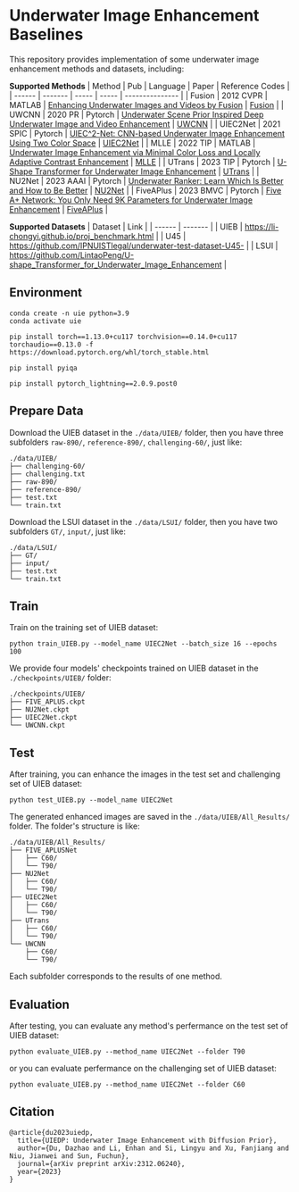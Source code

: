 # Underwater Image Enhancement Baselines

This repository provides implementation of some underwater image enhancement methods and datasets, including:

**Supported Methods**
| Method | Pub | Language | Paper | Reference Codes |
| ------ | ------- | ----- | ----- | --------------- |
| Fusion | 2012 CVPR | MATLAB | [Enhancing Underwater Images and Videos by Fusion](https://ieeexplore.ieee.org/abstract/document/6247661) | [Fusion](https://github.com/bilityniu/underwater_image_fusion) |
| UWCNN | 2020 PR | Pytorch | [Underwater Scene Prior Inspired Deep Underwater Image and Video Enhancement](https://www.sciencedirect.com/science/article/abs/pii/S0031320319303401) | [UWCNN](https://github.com/BIGWangYuDong/UWEnhancement/blob/master/core/Models/UWModels/UWCNN.py) |
| UIEC2Net | 2021 SPIC | Pytorch | [UIEC^2-Net: CNN-based Underwater Image Enhancement Using Two Color Space](https://arxiv.org/abs/2103.07138) | [UIEC2Net](https://github.com/BIGWangYuDong/UWEnhancement/blob/master/core/Models/UWModels/UIEC2Net.py) |
| MLLE | 2022 TIP | MATLAB | [Underwater Image Enhancement via Minimal Color Loss and Locally Adaptive Contrast Enhancement](https://ieeexplore.ieee.org/abstract/document/9788535) | [MLLE](https://github.com/Li-Chongyi/MMLE_code) |
| UTrans | 2023 TIP | Pytorch | [U-Shape Transformer for Underwater Image Enhancement](https://arxiv.org/abs/2111.11843) | [UTrans](https://github.com/LintaoPeng/U-shape_Transformer_for_Underwater_Image_Enhancement) |
| NU2Net | 2023 AAAI | Pytorch | [Underwater Ranker: Learn Which Is Better and How to Be Better](https://arxiv.org/abs/2208.06857) | [NU2Net](https://github.com/RQ-Wu/UnderwaterRanker) |
| FiveAPlus | 2023 BMVC | Pytorch | [Five A+ Network: You Only Need 9K Parameters for Underwater Image Enhancement](https://arxiv.org/abs/2305.08824) | [FiveAPlus](https://github.com/Owen718/FiveAPlus-Network) |


**Supported Datasets**
| Dataset | Link |
| ------ | ------- |
| UIEB | https://li-chongyi.github.io/proj_benchmark.html | 
| U45 | https://github.com/IPNUISTlegal/underwater-test-dataset-U45- | 
| LSUI | https://github.com/LintaoPeng/U-shape_Transformer_for_Underwater_Image_Enhancement | 


## Environment

```
conda create -n uie python=3.9
conda activate uie

pip install torch==1.13.0+cu117 torchvision==0.14.0+cu117 torchaudio==0.13.0 -f https://download.pytorch.org/whl/torch_stable.html

pip install pyiqa

pip install pytorch_lightning==2.0.9.post0
```

## Prepare Data
Download the UIEB dataset in the `./data/UIEB/` folder, then you have three subfolders `raw-890/`, `reference-890/`, `challenging-60/`, just like:
```
./data/UIEB/
├── challenging-60/
├── challenging.txt
├── raw-890/
├── reference-890/
├── test.txt
└── train.txt
```
Download the LSUI dataset in the `./data/LSUI/` folder, then you have two subfolders `GT/`, `input/`, just like:
```
./data/LSUI/
├── GT/
├── input/
├── test.txt
└── train.txt
```

## Train
Train on the training set of UIEB dataset:
```
python train_UIEB.py --model_name UIEC2Net --batch_size 16 --epochs 100
```
We provide four models' checkpoints trained on UIEB dataset in the `./checkpoints/UIEB/` folder:
```
./checkpoints/UIEB/
├── FIVE_APLUS.ckpt
├── NU2Net.ckpt
├── UIEC2Net.ckpt
└── UWCNN.ckpt
```
## Test
After training, you can enhance the images in the test set and challenging set of UIEB dataset:
```
python test_UIEB.py --model_name UIEC2Net
```
The generated enhanced images are saved in the `./data/UIEB/All_Results/` folder.
The folder's structure is like:
```
./data/UIEB/All_Results/
├── FIVE_APLUSNet
│   ├── C60/
│   └── T90/
├── NU2Net
│   ├── C60/
│   └── T90/
├── UIEC2Net
│   ├── C60/
│   └── T90/
├── UTrans
│   ├── C60/
│   └── T90/
└── UWCNN
    ├── C60/
    └── T90/
```
Each subfolder corresponds to the results of one method.

## Evaluation
After testing, you can evaluate any method's perfermance on the test set of UIEB dataset:
```
python evaluate_UIEB.py --method_name UIEC2Net --folder T90
```
or you can evaluate perfermance on the challenging set of UIEB dataset:
```
python evaluate_UIEB.py --method_name UIEC2Net --folder C60
```
## Citation

```
@article{du2023uiedp,
  title={UIEDP: Underwater Image Enhancement with Diffusion Prior},
  author={Du, Dazhao and Li, Enhan and Si, Lingyu and Xu, Fanjiang and Niu, Jianwei and Sun, Fuchun},
  journal={arXiv preprint arXiv:2312.06240},
  year={2023}
}
```
